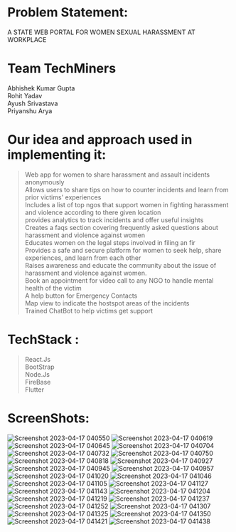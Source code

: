 #  Problem Statement: <br/>
A STATE WEB PORTAL FOR WOMEN SEXUAL HARASSMENT AT WORKPLACE

#  Team TechMiners

Abhishek Kumar Gupta <br/>
Rohit Yadav            
Ayush Srivastava     
Priyanshu Arya       


#  Our idea and approach used in implementing it:

> Web app for women to share harassment and assault incidents anonymously<br/>
> Allows users to share tips on how to counter incidents and learn from prior victims' experiences <br/>
> Includes a list of top ngos that support women in fighting harassment and violence according to there given location <br/>
> provides analytics to track incidents and offer useful insights <br/>
> Creates a faqs section covering frequently asked questions about harassment and violence against women <br/>
> Educates women on the legal steps involved in filing an fir <br/>
> Provides a safe and secure platform for women to seek help, share experiences, and learn from each other <br/>
> Raises awareness and educate the community about the issue of harassment and violence against women. <br/>
> Book an appointment for video call to any NGO to handle mental health of the victim <br/>
> A help button for Emergency Contacts <br/>
> Map view to indicate the hostspot areas of the incidents <br/>
> Trained ChatBot to help victims get support<br/>


#  TechStack :
> React.Js <br/>
> BootStrap <br/>
> Node.Js   <br/>
> FireBase <br/>
> Flutter <br/>

# ScreenShots:
![Screenshot 2023-04-17 040550](https://user-images.githubusercontent.com/100848632/232347671-a718e8fd-fc15-4656-9879-f4b737c2534f.png)
![Screenshot 2023-04-17 040619](https://user-images.githubusercontent.com/100848632/232347697-c2346197-3f7c-4dab-9b9c-d6a9afa849e5.png)
![Screenshot 2023-04-17 040645](https://user-images.githubusercontent.com/100848632/232347709-822fae46-f5f5-4e4d-b43c-c73752e98b48.png)
![Screenshot 2023-04-17 040704](https://user-images.githubusercontent.com/100848632/232347719-7ba8ae82-f20e-4c43-880a-50105b12e124.png)
![Screenshot 2023-04-17 040732](https://user-images.githubusercontent.com/100848632/232347722-71fe62f1-d79d-4a27-8afd-d44720b383ba.png)
![Screenshot 2023-04-17 040750](https://user-images.githubusercontent.com/100848632/232347724-57e9e054-0d22-46e1-a4c5-6bc6c31ba726.png)
![Screenshot 2023-04-17 040818](https://user-images.githubusercontent.com/100848632/232347726-1965d615-bf73-4b13-a339-9be8c448bb64.png)
![Screenshot 2023-04-17 040927](https://user-images.githubusercontent.com/100848632/232347729-0280e7d0-b403-4309-9076-ceae432a5c79.png)
![Screenshot 2023-04-17 040945](https://user-images.githubusercontent.com/100848632/232347733-6861be02-e2e5-4819-a1b2-f1c063342dba.png)
![Screenshot 2023-04-17 040957](https://user-images.githubusercontent.com/100848632/232347734-41ef7395-9cdc-4f4f-b1ae-4a61d10c8860.png)
![Screenshot 2023-04-17 041020](https://user-images.githubusercontent.com/100848632/232347738-fe7cbdf5-1a38-4b9e-94f4-66f9fae926cb.png)
![Screenshot 2023-04-17 041046](https://user-images.githubusercontent.com/100848632/232347746-2586e906-65ec-47fc-bea5-7dbeaf5c3ad6.png)
![Screenshot 2023-04-17 041105](https://user-images.githubusercontent.com/100848632/232347752-4cefe228-b267-419d-99da-6f8fcc33058f.png)
![Screenshot 2023-04-17 041127](https://user-images.githubusercontent.com/100848632/232347772-3161ea87-89b5-4412-b0a1-7499d126a0aa.png)
![Screenshot 2023-04-17 041143](https://user-images.githubusercontent.com/100848632/232347776-d09ac398-f44e-42b0-ac00-f494eb6edcce.png)
![Screenshot 2023-04-17 041204](https://user-images.githubusercontent.com/100848632/232347780-0f29ae81-b4a5-444e-9e24-edc707f664f1.png)
![Screenshot 2023-04-17 041219](https://user-images.githubusercontent.com/100848632/232347786-f5791f84-aedd-49e4-b1ea-512ba0924c53.png)
![Screenshot 2023-04-17 041237](https://user-images.githubusercontent.com/100848632/232347802-ae039a1f-f906-47ac-8921-c1d73367d17c.png)
![Screenshot 2023-04-17 041252](https://user-images.githubusercontent.com/100848632/232347807-5ed577d3-8e2d-440f-8f6a-7dba5821fcee.png)
![Screenshot 2023-04-17 041307](https://user-images.githubusercontent.com/100848632/232347808-f6c60d6f-516a-4b6c-b005-bbf5a77dd2b9.png)
![Screenshot 2023-04-17 041325](https://user-images.githubusercontent.com/100848632/232347810-2dc86263-7c90-4b2b-b49f-d4da27d8ad44.png)
![Screenshot 2023-04-17 041350](https://user-images.githubusercontent.com/100848632/232347813-fe0e8398-f76b-4314-aee8-5b8ea7de84f3.png)
![Screenshot 2023-04-17 041421](https://user-images.githubusercontent.com/100848632/232347821-1ab31f34-ae30-47f8-9c28-82d3c59f49af.png)
![Screenshot 2023-04-17 041438](https://user-images.githubusercontent.com/100848632/232347827-2e8ff77d-b7df-4bd4-81de-5df3de2053e0.png)
